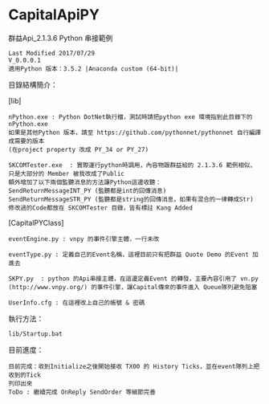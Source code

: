 # CapitalApiPY
群益Api_2.1.3.6 Python 串接範例

	Last Modified 2017/07/29
	V_0.0.0.1
	適用Python 版本：3.5.2 |Anaconda custom (64-bit)|

目錄結構簡介：

[lib]

	nPython.exe : Python DotNet執行檔，測試時請把python exe 環境指到此目錄下的 nPython.exe
	如果是其他Python 版本，請至 https://github.com/pythonnet/pythonnet 自行編譯成需要的版本 
	(在project property 改成 PY_34 or PY_27)  
	
  	SKCOMTester.exe  : 實際運行python時調用，內容物跟群益給的 2.1.3.6 範例相似，
	只是大部分的 Member 被我改成了Public
	額外增加了以下兩個監聽消息的方法讓Python這邊收聽：
	SendReturnMessageINT_PY (監聽都是int的回傳消息)
	SendReturnMessageSTR_PY (監聽都是string的回傳消息，如果有混合的一律轉成Str)
	修改過的Code都放在 SKCOMTester 目錄，皆有標註 Kang Added
	

[CapitalPYClass] 

	
	eventEngine.py : vnpy 的事件引擎主體，一行未改
	
	eventType.py : 定義自己的Event名稱，這裡目前只有把群益 Quote Demo 的Event 加進去
	
	SKPY.py  : python 的Api串接主體，在這邊定義Event 的轉發，主要內容引用了 vn.py 
	(http://www.vnpy.org/) 的事件引擎，讓Capital傳來的事件進入 Queue隊列避免阻塞
	
	UserInfo.cfg : 在這裡改上自己的帳號 & 密碼

執行方法：
	
	lib/Startup.bat 
	
目前進度：

	目前完成：收到Initialize之後開始接收 TX00 的 History Ticks，並在event隊列上把收到的Tick
	列印出來
	ToDo : 繼續完成 OnReply SendOrder 等細節完善
	
